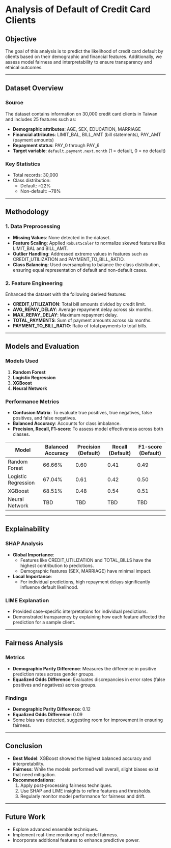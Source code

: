 # Analysis of Default of Credit Card Clients

## Objective
The goal of this analysis is to predict the likelihood of credit card default by clients based on their demographic and financial features. Additionally, we assess model fairness and interpretability to ensure transparency and ethical outcomes.

---

## Dataset Overview

### Source
The dataset contains information on 30,000 credit card clients in Taiwan and includes 25 features such as:
- **Demographic attributes**: AGE, SEX, EDUCATION, MARRIAGE
- **Financial attributes**: LIMIT_BAL, BILL_AMT (bill statements), PAY_AMT (payment amounts)
- **Repayment status**: PAY_0 through PAY_6
- **Target variable**: `default.payment.next.month` (1 = default, 0 = no default)

### Key Statistics
- Total records: 30,000
- Class distribution:
  - Default: ~22%
  - Non-default: ~78%

---

## Methodology

### 1. Data Preprocessing
- **Missing Values**: None detected in the dataset.
- **Feature Scaling**: Applied `RobustScaler` to normalize skewed features like LIMIT_BAL and BILL_AMT.
- **Outlier Handling**: Addressed extreme values in features such as CREDIT_UTILIZATION and PAYMENT_TO_BILL_RATIO.
- **Class Balancing**: Used oversampling to balance the class distribution, ensuring equal representation of default and non-default cases.

### 2. Feature Engineering
Enhanced the dataset with the following derived features:
- **CREDIT_UTILIZATION**: Total bill amounts divided by credit limit.
- **AVG_REPAY_DELAY**: Average repayment delay across six months.
- **MAX_REPAY_DELAY**: Maximum repayment delay.
- **TOTAL_PAYMENTS**: Sum of payment amounts across six months.
- **PAYMENT_TO_BILL_RATIO**: Ratio of total payments to total bills.

---

## Models and Evaluation

### Models Used
1. **Random Forest**
2. **Logistic Regression**
3. **XGBoost**
4. **Neural Network**

### Performance Metrics
- **Confusion Matrix**: To evaluate true positives, true negatives, false positives, and false negatives.
- **Balanced Accuracy**: Accounts for class imbalance.
- **Precision, Recall, F1-score**: To assess model effectiveness across both classes.

| Model              | Balanced Accuracy | Precision (Default) | Recall (Default) | F1-score (Default) |
|--------------------|-------------------|---------------------|------------------|--------------------|
| Random Forest      | 66.66%           | 0.60                | 0.41             | 0.49               |
| Logistic Regression| 67.04%           | 0.61                | 0.42             | 0.50               |
| XGBoost            | 68.51%           | 0.48                | 0.54             | 0.51               |
| Neural Network     | TBD              | TBD                 | TBD              | TBD                |

---

## Explainability

### SHAP Analysis
- **Global Importance**:
  - Features like CREDIT_UTILIZATION and TOTAL_BILLS have the highest contribution to predictions.
  - Demographic features (SEX, MARRIAGE) have minimal impact.
- **Local Importance**:
  - For individual predictions, high repayment delays significantly influence default likelihood.

### LIME Explanation
- Provided case-specific interpretations for individual predictions.
- Demonstrated transparency by explaining how each feature affected the prediction for a sample client.

---

## Fairness Analysis
### Metrics
- **Demographic Parity Difference**: Measures the difference in positive prediction rates across gender groups.
- **Equalized Odds Difference**: Evaluates discrepancies in error rates (false positives and negatives) across groups.

### Findings
- **Demographic Parity Difference**: 0.12
- **Equalized Odds Difference**: 0.09
- Some bias was detected, suggesting room for improvement in ensuring fairness.

---

## Conclusion
- **Best Model**: XGBoost showed the highest balanced accuracy and interpretability.
- **Fairness**: While the models performed well overall, slight biases exist that need mitigation.
- **Recommendations**:
  1. Apply post-processing fairness techniques.
  2. Use SHAP and LIME insights to refine features and thresholds.
  3. Regularly monitor model performance for fairness and drift.

---

## Future Work
- Explore advanced ensemble techniques.
- Implement real-time monitoring of model fairness.
- Incorporate additional features to enhance predictive power.
  
